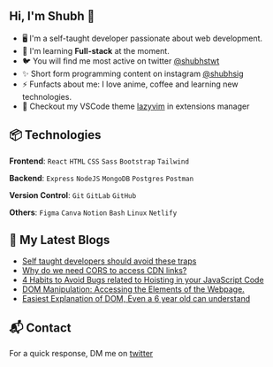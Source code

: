 ## Hi, I'm Shubh 👋

<!-- <img width="30%" align='right' src="https://i.giphy.com/media/10IEUy0f5V3WLu/giphy.webp"> -->

<!-- Introduction -->
- 🖥 I'm a self-taught developer passionate about web development.
- 🚀 I'm learning **Full-stack** at the moment.
- 🐦 You will find me most active on twitter [@shubhstwt](https://twitter.com/shubhstwt)
- ✨ Short form programming content on instagram [@shubhsig](https;//instagram.com/shubhsig)
- ⚡ Funfacts about me: I love anime, coffee and learning new technologies.
- 🌈 Checkout my VSCode theme [lazyvim](https://marketplace.visualstudio.com/items?itemName=ShubhSharma.lazyvim-theme) in extensions manager

<!-- My Skills -->
## 📦 Technologies
**Frontend**: `React` `HTML` `CSS` `Sass` `Bootstrap` `Tailwind`

**Backend**: `Express` `NodeJS` `MongoDB` `Postgres` `Postman`

**Version Control**: `Git` `GitLab` `GitHub`

**Others**: `Figma` `Canva` `Notion` `Bash` `Linux` `Netlify`

## 📕 My Latest Blogs

<!-- BLOG-POST-LIST:START -->
- [Self taught developers should avoid these traps](https://shubhsharma19.hashnode.dev/self-taught-developers-should-avoid-these-traps)
- [Why do we need CORS to access CDN links?](https://shubhsharma19.hashnode.dev/why-do-we-need-cors-to-access-cdn-links)
- [4 Habits to Avoid Bugs related to Hoisting in your JavaScript Code](https://shubhsharma19.hashnode.dev/avoid-hoisting-related-bugs)
- [DOM Manipulation: Accessing the Elements of the Webpage.](https://shubhsharma19.hashnode.dev/dom-accessing-the-elements)
- [Easiest Explanation of DOM, Even a 6 year old can understand](https://shubhsharma19.hashnode.dev/easiest-explanation-for-dom)
<!-- BLOG-POST-LIST:END -->

<!-- <a href="https://app.daily.dev/shubhsharma19"><img src="./devcard.png" width="250px" alt="Shubh Sharma's Daily dev card"/></a> -->

## 📬 Contact 
For a quick response, DM me on [twitter](twitter.com/shubhstwt)
